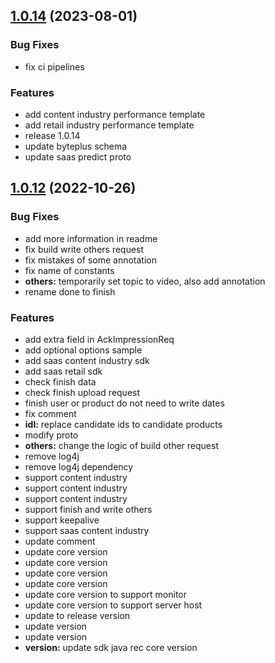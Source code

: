 ## [1.0.14](https://github.com/byteplus-sdk/byteplus-sdk-java-rec/compare/1.0.12...1.0.14) (2023-08-01)


### Bug Fixes

* fix ci pipelines 


### Features

* add content industry performance template 
* add retail industry performance template 
* release 1.0.14 
* update byteplus schema 
* update saas predict proto 



## [1.0.12](https://github.com/byteplus-sdk/byteplus-sdk-java-rec/compare/1.0.11...1.0.12) (2022-10-26)


### Bug Fixes

* add more information in readme 
* fix build write others request 
* fix mistakes of some annotation 
* fix name of constants 
* **others:** temporarily set topic to video, also add annotation 
* rename done to finish 


### Features

* add extra field in AckImpressionReq 
* add optional options sample 
* add saas content industry sdk 
* add saas retail sdk 
* check finish data 
* check finish upload request 
* finish user or product do not need to write dates 
* fix comment 
* **idl:** replace candidate ids to candidate products 
* modify proto 
* **others:** change the logic of build other request 
* remove log4j 
* remove log4j dependency 
* support content industry 
* support content industry 
* support content industry 
* support finish and write others 
* support keepalive 
* support saas content industry 
* update comment 
* update core version 
* update core version 
* update core version 
* update core version 
* update core version to support monitor 
* update core version to support server host 
* update to release version 
* update version 
* update version 
* **version:** update sdk java rec core version 



